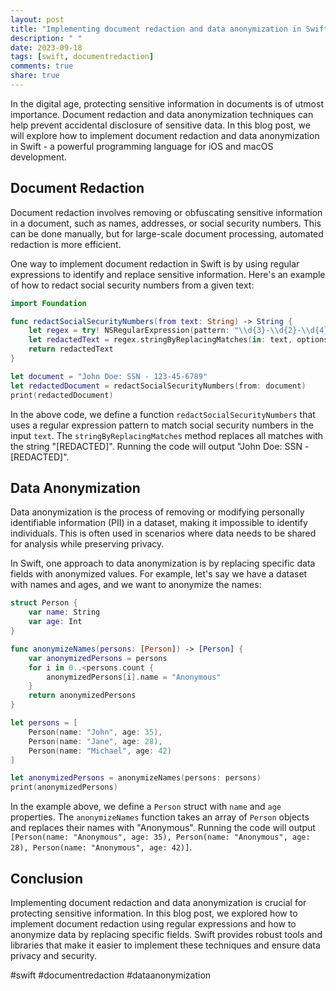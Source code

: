 ```yaml
---
layout: post
title: "Implementing document redaction and data anonymization in Swift"
description: " "
date: 2023-09-18
tags: [swift, documentredaction]
comments: true
share: true
---
```


In the digital age, protecting sensitive information in documents is of utmost importance. Document redaction and data anonymization techniques can help prevent accidental disclosure of sensitive data. In this blog post, we will explore how to implement document redaction and data anonymization in Swift - a powerful programming language for iOS and macOS development.

## Document Redaction

Document redaction involves removing or obfuscating sensitive information in a document, such as names, addresses, or social security numbers. This can be done manually, but for large-scale document processing, automated redaction is more efficient.

One way to implement document redaction in Swift is by using regular expressions to identify and replace sensitive information. Here's an example of how to redact social security numbers from a given text:

```swift
import Foundation

func redactSocialSecurityNumbers(from text: String) -> String {
    let regex = try! NSRegularExpression(pattern: "\\d{3}-\\d{2}-\\d{4}", options: [])
    let redactedText = regex.stringByReplacingMatches(in: text, options: [], range: NSRange(location: 0, length: text.utf16.count), withTemplate: "[REDACTED]")
    return redactedText
}

let document = "John Doe: SSN - 123-45-6789"
let redactedDocument = redactSocialSecurityNumbers(from: document)
print(redactedDocument)
```

In the above code, we define a function `redactSocialSecurityNumbers` that uses a regular expression pattern to match social security numbers in the input `text`. The `stringByReplacingMatches` method replaces all matches with the string "[REDACTED]". Running the code will output "John Doe: SSN - [REDACTED]".

## Data Anonymization

Data anonymization is the process of removing or modifying personally identifiable information (PII) in a dataset, making it impossible to identify individuals. This is often used in scenarios where data needs to be shared for analysis while preserving privacy.

In Swift, one approach to data anonymization is by replacing specific data fields with anonymized values. For example, let's say we have a dataset with names and ages, and we want to anonymize the names:

```swift
struct Person {
    var name: String
    var age: Int
}

func anonymizeNames(persons: [Person]) -> [Person] {
    var anonymizedPersons = persons
    for i in 0..<persons.count {
        anonymizedPersons[i].name = "Anonymous"
    }
    return anonymizedPersons
}

let persons = [
    Person(name: "John", age: 35),
    Person(name: "Jane", age: 28),
    Person(name: "Michael", age: 42)
]

let anonymizedPersons = anonymizeNames(persons: persons)
print(anonymizedPersons)
```

In the example above, we define a `Person` struct with `name` and `age` properties. The `anonymizeNames` function takes an array of `Person` objects and replaces their names with "Anonymous". Running the code will output `[Person(name: "Anonymous", age: 35), Person(name: "Anonymous", age: 28), Person(name: "Anonymous", age: 42)]`.

## Conclusion

Implementing document redaction and data anonymization is crucial for protecting sensitive information. In this blog post, we explored how to implement document redaction using regular expressions and how to anonymize data by replacing specific fields. Swift provides robust tools and libraries that make it easier to implement these techniques and ensure data privacy and security.

#swift #documentredaction #dataanonymization